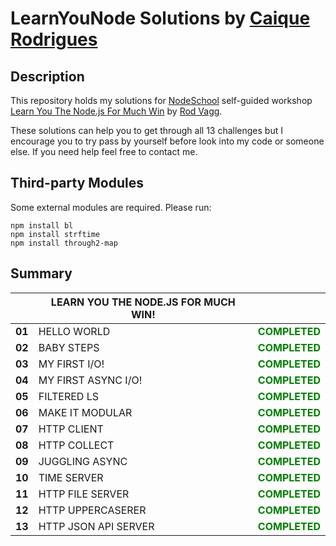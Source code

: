 # LearnYouNode Solutions by [Caique Rodrigues](http://caiquerodrigues.github.io)

## Description
This repository holds my solutions for [NodeSchool](http://nodeschool.io/) self-guided workshop [Learn You The Node.js For Much Win](https://github.com/rvagg/learnyounode) by [Rod Vagg](https://github.com/rvagg).

These solutions can help you to get through all 13 challenges but I encourage you to try pass by yourself before look into my code or someone else. If you need help feel free to contact me.

## Third-party Modules
Some external modules are required. Please run:

```
npm install bl
npm install strftime
npm install through2-map
```

## Summary
|        | LEARN YOU THE NODE.JS FOR MUCH WIN!|                                          |
|:------:| ---------------------------------- | :--------------------------------------: |   
| **01** | HELLO WORLD                        | **<font color='green'>COMPLETED</font>** |  
| **02** | BABY STEPS                         | **<font color='green'>COMPLETED</font>** |
| **03** | MY FIRST I/O!                      | **<font color='green'>COMPLETED</font>** |
| **04** | MY FIRST ASYNC I/O!                | **<font color='green'>COMPLETED</font>** |
| **05** | FILTERED LS                        | **<font color='green'>COMPLETED</font>** |
| **06** | MAKE IT MODULAR                    | **<font color='green'>COMPLETED</font>** |
| **07** | HTTP CLIENT                        | **<font color='green'>COMPLETED</font>** |
| **08** | HTTP COLLECT                       | **<font color='green'>COMPLETED</font>** |
| **09** | JUGGLING ASYNC                     | **<font color='green'>COMPLETED</font>** |
| **10** | TIME SERVER                        | **<font color='green'>COMPLETED</font>** |
| **11** | HTTP FILE SERVER                   | **<font color='green'>COMPLETED</font>** |
| **12** | HTTP UPPERCASERER                  | **<font color='green'>COMPLETED</font>** |
| **13** | HTTP JSON API SERVER               | **<font color='green'>COMPLETED</font>** |] |  
